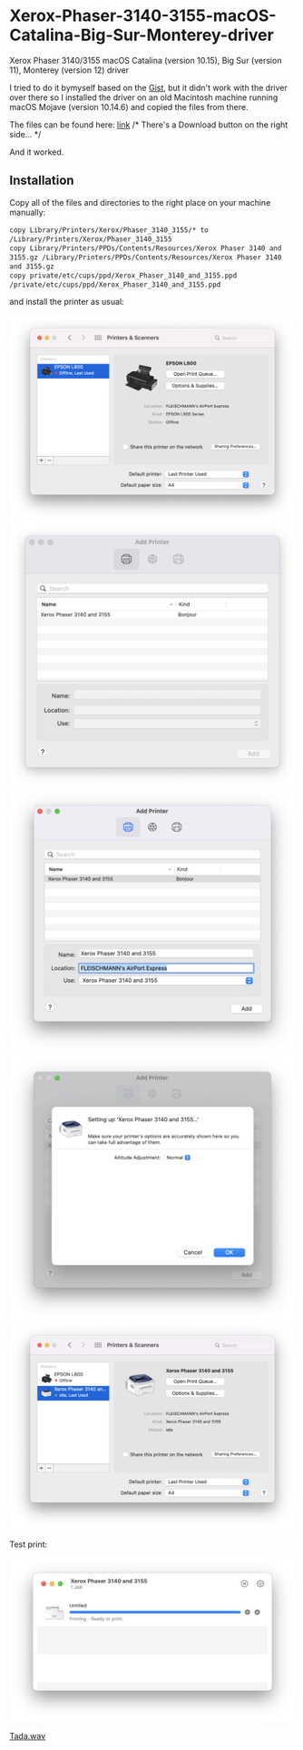 # Xerox-Phaser-3140-3155-macOS-Catalina-Big-Sur-Monterey-driver

Xerox Phaser 3140/3155 macOS Catalina (version 10.15), Big Sur (version 11), Monterey (version 12) driver

I tried to do it bymyself based on the [Gist](https://gist.github.com/santiago26/60425d2759b1360555111caa47b6769f), but it didn't work with the driver over there so I installed the driver on an old Macintosh machine running macOS Mojave (version 10.14.6) and copied the files from there.

The files can be found here: [link](driver/Xerox_Phaser_3140_3155_macOS_Catalina_Big_Sur_Monterey_driver.zip) /* There's a Download button on the right side... */

And it worked.

## Installation

Copy all of the files and directories to the right place on your machine manually:

```
copy Library/Printers/Xerox/Phaser_3140_3155/* to /Library/Printers/Xerox/Phaser_3140_3155
copy Library/Printers/PPDs/Contents/Resources/Xerox Phaser 3140 and 3155.gz /Library/Printers/PPDs/Contents/Resources/Xerox Phaser 3140 and 3155.gz
copy private/etc/cups/ppd/Xerox_Phaser_3140_and_3155.ppd /private/etc/cups/ppd/Xerox_Phaser_3140_and_3155.ppd
```

and install the printer as usual:

![](pics/install_1.png "")
![](pics/install_2.png "")
![](pics/install_3.png "")
![](pics/install_4.png "")
![](pics/install_5.png "")

Test print:

![](pics/install_6.png "")

[Tada.wav](https://www.youtube.com/watch?v=QDUv_8Dw-Mw&ab_channel=ProductDesignsYT)